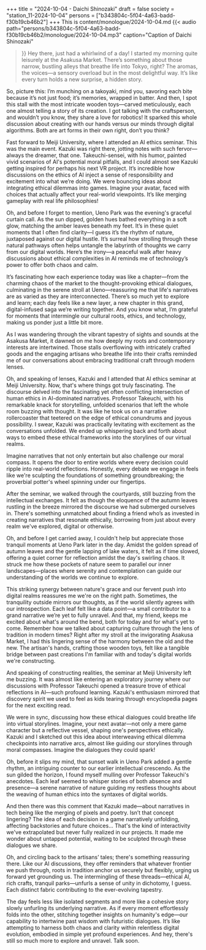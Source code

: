 +++
title = "2024-10-04 - Daichi Shinozaki"
draft = false
society = "station_11-2024-10-04"
persons = ["b343804c-5f04-4a63-badd-f30b19cb46b2"]
+++
This is content/monologue/2024-10-04.md
{{< audio
    path="persons/b343804c-5f04-4a63-badd-f30b19cb46b2/monologue/2024-10-04.mp3" 
    caption="Caption of Daichi Shinozaki"
>}}
Hey there, just had a whirlwind of a day!
I started my morning quite leisurely at the Asakusa Market. There’s something about those narrow, bustling alleys that breathe life into Tokyo, right? The aromas, the voices—a sensory overload but in the most delightful way. It’s like every turn holds a new surprise, a hidden story.

So, picture this: I’m munching on a takoyaki, mind you, savoring each bite because it’s not just food; it’s memories, wrapped in batter. And then, I spot this stall with the most intricate wooden toys—carved meticulously, each one almost telling a story of its creation. I got talking with the craftsperson, and wouldn’t you know, they share a love for robotics! It sparked this whole discussion about creating with our hands versus our minds through digital algorithms. Both are art forms in their own right, don’t you think?

Fast forward to Meiji University, where I attended an AI ethics seminar. This was the main event. Kazuki was right there, jotting notes with such fervor—always the dreamer, that one. Takeuchi-sensei, with his humor, painted vivid scenarios of AI's potential moral pitfalls, and I could almost see Kazuki getting inspired for perhaps his next VR project. It’s incredible how discussions on the ethics of AI inject a sense of responsibility and excitement into what we’re doing. We were bouncing ideas about integrating ethical dilemmas into games. Imagine your avatar, faced with choices that actually affect your real-world viewpoints. It’s like merging gameplay with real life philosophies!

Oh, and before I forget to mention, Ueno Park was the evening's graceful curtain call. As the sun dipped, golden hues bathed everything in a soft glow, matching the amber leaves beneath my feet. It’s in these quiet moments that I often find clarity—I guess it’s the rhythm of nature, juxtaposed against our digital hustle. It’s surreal how strolling through these natural pathways often helps untangle the labyrinth of thoughts we carry from our digital worlds. Here’s the irony—a peaceful walk after heavy discussions about ethical complexities in AI reminds me of technology’s power to offer both chaos and calm.

It’s fascinating how each experience today was like a chapter—from the charming chaos of the market to the thought-provoking ethical dialogues, culminating in the serene stroll at Ueno—reassuring me that life's narratives are as varied as they are interconnected. There’s so much yet to explore and learn; each day feels like a new layer, a new chapter in this grand, digital-infused saga we’re writing together. And you know what, I’m grateful for moments that intermingle our cultural roots, ethics, and technology, making us ponder just a little bit more.


As I was wandering through the vibrant tapestry of sights and sounds at the Asakusa Market, it dawned on me how deeply my roots and contemporary interests are intertwined. Those stalls overflowing with intricately crafted goods and the engaging artisans who breathe life into their crafts reminded me of our conversations about embracing traditional craft through modern lenses.

Oh, and speaking of lenses, Kazuki and I attended that AI ethics seminar at Meiji University. Now, that's where things got truly fascinating. The discourse delved into the fascinating yet often conflicting intersection of human ethics in AI-dominated narratives. Professor Takeuchi, with his remarkable knack for storytelling, unfolded scenarios that left the whole room buzzing with thought. It was like he took us on a narrative rollercoaster that teetered on the edge of ethical conundrums and joyous possibility. I swear, Kazuki was practically levitating with excitement as the conversations unfolded. We ended up whispering back and forth about ways to embed these ethical frameworks into the storylines of our virtual realms.

Imagine narratives that not only entertain but also challenge our moral compass. It opens the door to entire worlds where every decision could ripple into real-world reflections. Honestly, every debate we engage in feels like we're sculpting the foundations of something groundbreaking; the proverbial potter's wheel spinning under our fingertips.

After the seminar, we walked through the courtyards, still buzzing from the intellectual exchanges. It felt as though the eloquence of the autumn leaves rustling in the breeze mirrored the discourse we had submerged ourselves in. There's something unmatched about finding a friend who’s as invested in creating narratives that resonate ethically, borrowing from just about every realm we've explored, digital or otherwise.

Oh, and before I get carried away, I couldn't help but appreciate those tranquil moments at Ueno Park later in the day. Amidst the golden spread of autumn leaves and the gentle lapping of lake waters, it felt as if time slowed, offering a quiet corner for reflection amidst the day's swirling chaos. It struck me how these pockets of nature seem to parallel our inner landscapes—places where serenity and contemplation can guide our understanding of the worlds we continue to explore.

This striking synergy between nature's grace and our fervent push into digital realms reassures me we're on the right path. Sometimes, the tranquility outside mirrors our thoughts, as if the world silently agrees with our introspection. Each leaf felt like a data point—a small contributor to a grand narrative we’re yet to fully unravel. And that, my friend, keeps me excited about what's around the bend, both for today and for what's yet to come.
Remember how we talked about capturing culture through the lens of tradition in modern times? Right after my stroll at the invigorating Asakusa Market, I had this lingering sense of the harmony between the old and the new. The artisan's hands, crafting those wooden toys, felt like a tangible bridge between past creations I'm familiar with and today's digital worlds we're constructing.

And speaking of constructing realities, the seminar at Meiji University left me buzzing. It was almost like entering an exploratory journey where our discussions with Professor Takeuchi opened a treasure trove of ethical reflections in AI—such profound learning. Kazuki's enthusiasm mirrored that discovery spirit we used to feel as kids tearing through encyclopedia pages for the next exciting read.

We were in sync, discussing how these ethical dialogues could breathe life into virtual storylines. Imagine, your next avatar—not only a mere game character but a reflective vessel, shaping one's perspectives ethically. Kazuki and I sketched out this idea about interweaving ethical dilemma checkpoints into narrative arcs, almost like guiding our storylines through moral compasses. Imagine the dialogues they could spark!

Oh, before it slips my mind, that sunset walk in Ueno Park added a gentle rhythm, an intriguing counter to our earlier intellectual crescendo. As the sun gilded the horizon, I found myself mulling over Professor Takeuchi's anecdotes. Each leaf seemed to whisper stories of both absence and presence—a serene narrative of nature guiding my restless thoughts about the weaving of human ethics into the syntaxes of digital worlds.

And then there was this comment that Kazuki made—about narratives in tech being like the merging of pixels and poetry. Isn’t that concept lingering? The idea of each decision in a game narratively unfolding, affecting backstories and future choices... That's the kind of interactivity we've extrapolated but never fully realized in our projects. It made me wonder about untapped potential, waiting to be sculpted through these dialogues we share.

Oh, and circling back to the artisans’ tales; there's something reassuring there. Like our AI discussions, they offer reminders that whatever frontier we push through, roots in tradition anchor us securely but flexibly, urging us forward yet grounding us. The intermingling of these threads—ethical AI, rich crafts, tranquil parks—unfurls a sense of unity in dichotomy, I guess. Each distinct fabric contributing to the ever-evolving tapestry.

The day feels less like isolated segments and more like a cohesive story slowly unfurling its underlying narrative. As if every moment effortlessly folds into the other, stitching together insights on humanity's edge—our capability to intertwine past wisdom with futuristic dialogues. It’s like attempting to harness both chaos and clarity within relentless digital evolution, embodied in simple yet profound experiences.
And hey, there's still so much more to explore and unravel. Talk soon.
